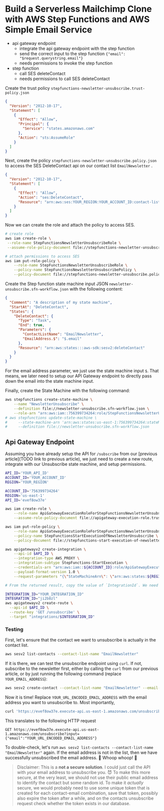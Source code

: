 # Build a Serverless Mailchimp Clone with AWS Step Functions and AWS Simple Email Service

- api gateway endpoint
  - integrate the api gateway endpoint with the step function
  - send the correct input to the step function `{"email": "$request.querystring.email"}`
  - needs permissions to invoke the step function
- step function
  - call SES deleteContact
  - needs permissions to call SES deleteContact

Create the trust policy `stepfunctions-newsletter-unsubscribe.trust-policy.json`

```json
{
  "Version": "2012-10-17",
  "Statement": [
    {
      "Effect": "Allow",
      "Principal": {
        "Service": "states.amazonaws.com"
      },
      "Action": "sts:AssumeRole"
    }
  ]
}
```

Next, create the policy `stepfunctions-newsletter-unsubscribe.policy.json` to access the SES DeleteContact api on our contact list `EmailNewsletter` .

```json
{
  "Version": "2012-10-17",
  "Statement": [
    {
      "Effect": "Allow",
      "Action": "ses:DeleteContact",
      "Resource": "arn:aws:ses:YOUR_REGION:YOUR_ACCOUNT_ID:contact-list/EmailNewsletter"
    }
  ]
}
```

Now we can create the role and attach the policy to access SES.

```sh
# create role
aws iam create-role \
 --role-name StepFunctionsNewsletterUnsubscribeRole \
 --assume-role-policy-document file://stepfunctions-newsletter-unsubscribe.trust-policy.json

# attach permissions to access SES
aws iam put-role-policy \
    --role-name StepFunctionsNewsletterUnsubscribeRole \
    --policy-name StepFunctionsNewsletterUnsubscribePolicy \
    --policy-document file://stepfunctions-newsletter-unsubscribe.policy.json
```

Create the Step function state machine input JSON `newsletter-unsubscribe.sfn-workflow.json` with the following content:

```json
{
  "Comment": "A description of my state machine",
  "StartAt": "DeleteContact",
  "States": {
    "DeleteContact": {
      "Type": "Task",
      "End": true,
      "Parameters": {
        "ContactListName": "EmailNewsletter",
        "EmailAddress.$": "$.email"
      },
      "Resource": "arn:aws:states:::aws-sdk:sesv2:deleteContact"
    }
  }
}
```

For the email address parameter, we just use the state machine input `$`.
That means, we later need to setup our API Gateway endpoint to directly pass down the email into the state machine input.

Finally, create the State Machine with the following command:

```sh
aws stepfunctions create-state-machine \
    --name "NewsletterUnsubscribe" \
    --definition file://newsletter-unsubscribe.sfn-workflow.json \
    --role-arn "arn:aws:iam::756399734264:role/StepFunctionsNewsletterUnsubscribeRole"
# aws stepfunctions update-state-machine \
#     --state-machine-arn 'arn:aws:states:us-east-1:756399734264:stateMachine:NewsletterUnsubscribe' \
#     --definition file://newsletter-unsubscribe.sfn-workflow.json
```

## Api Gateway Endpoint

Assuming you have already setup the API for `/subscribe` from our [previous article](TODO link to previous article), we just need to create a new route, integrate with our Unsubscribe state machine, and setup permissions.

```sh
API_ID='YOUR_API_ID'
ACCOUNT_ID='YOUR_ACCOUNT_ID'
REGION='YOUR_REGION'

ACCOUNT_ID='756399734264'
REGION='us-east-1'
API_ID='evef8ow37e'

aws iam create-role \
    --role-name ApiGatewayExecutionRoleForStepFunctionsNewsletterUnsubscribe \
    --assume-role-policy-document file://apigateway-execution-role.trust-policy.json

aws iam put-role-policy \
    --role-name ApiGatewayExecutionRoleForStepFunctionsNewsletterUnsubscribe \
    --policy-name StepFunctionsStartExecutionOfNewsletterUnsubscribe \
    --policy-document file://stepfunctions-start-execution-of-newsletter-unsubscribe.policy.json

aws apigatewayv2 create-integration \
    --api-id $API_ID \
    --integration-type AWS_PROXY \
    --integration-subtype StepFunctions-StartExecution \
    --credentials-arn "arn:aws:iam::${ACCOUNT_ID}:role/ApiGatewayExecutionRoleForStepFunctionsNewsletterUnsubscribe" \
    --payload-format-version 1.0 \
    --request-parameters "{\"StateMachineArn\": \"arn:aws:states:${REGION}:${ACCOUNT_ID}:stateMachine:NewsletterUnsubscribe\", \"Input\": \"\$request.querystring.input\"}"

# From the returned result, copy the value of `IntegrationId`. We need it for the next command to link the integration to the route. If you did not copy it, navigate to API Gateway in the AWS Console, select your API, and select Integrations. You should see the integration you just created. Copy the value of `IntegrationId`.

INTEGRATION_ID="YOUR_INTEGRATION_ID"
INTEGRATION_ID="ji2b8zl"
aws apigatewayv2 create-route \
  --api-id $API_ID \
  --route-key 'GET /unsubscribe' \
  --target "integrations/$INTEGRATION_ID"
```

### Testing

First, let's ensure that the contact we want to unsubscribe is actually in the contact list.

```sh
aws sesv2 list-contacts --contact-list-name "EmailNewsletter"
```

If it is there, we can test the unsubscribe endpoint using `curl`. If not, subscribe to the newsletter first, either by calling the `curl` from our previous article, or by just running the following command (replace `YOUR_EMAIL_ADDRESS`):

```sh
aws sesv2 create-contact --contact-list-name "EmailNewsletter" --email-address "YOUR_EMAIL_ADDRESS"
```

Now it is time! Replace `YOUR_URL_ENCODED_EMAIL_ADDRESS` with the email address you want to unsubscribe to. Most importantly,

```sh
curl 'https://evef8ow37e.execute-api.us-east-1.amazonaws.com/unsubscribe?input=%7B%22email%22%3A%22YOUR_URL_ENCODED_EMAIL_ADDRESS%22%7D'
```

This translates to the following HTTP request

```http
GET https://evef8ow37e.execute-api.us-east-1.amazonaws.com/unsubscribe?input={"email":"YOUR_URL_ENCODED_EMAIL_ADDRESS"}
```

To double-check, let's run `aws sesv2 list-contacts --contact-list-name "EmailNewsletter"` again. If the email address is not in the list, then we have successfully unsubscribed the email address.
🎉 Whoop whoop! 🥳

> Disclaimer: This is a **not a secure solution**. I could just call the API with _your_ email address to unsubscribe you. 😈 To make this more secure, at the very least, we should not use their public email address to identify the contact but some random id. To make it _actually_ secure, we would probably need to use some unique token that is created for each contact-email combination, save that token, possibly also expire the token after a while, and on the contacts unsubscribe request check whether the token exists in our database.
